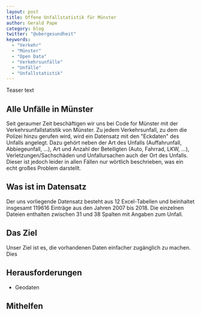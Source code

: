 ```yaml
---
layout: post
title: Offene Unfallstatistik für Münster
author: Gerald Pape
category: blog
twitter: "@ubergesundheit"
keywords:
  - "Verkehr"
  - "Münster"
  - "Open Data"
  - "Verkehrsunfälle"
  - "Unfälle"
  - "Unfallstatistik"
---
```


Teaser text

## Alle Unfälle in Münster

Seit geraumer Zeit beschäftigen wir uns bei Code for Münster mit der
Verkehrsunfallstatistik von Münster. Zu jedem Verkehrsunfall, zu dem die Polizei
hinzu gerufen wird, wird ein Datensatz mit den "Eckdaten" des Unfalls angelegt.
Dazu gehört neben der Art des Unfalls (Auffahrunfall, Abbiegeunfall, ...),
Art und Anzahl der Beteiligten (Auto, Fahrrad, LKW, ...),
Verletzungen/Sachschäden und Unfallursachen auch der Ort des Unfalls. Dieser
ist jedoch leider in allen Fällen nur wörtlich beschrieben, was ein echt großes
Problem darstellt.

## Was ist im Datensatz

Der uns vorliegende Datensatz besteht aus 12 Excel-Tabellen und beinhaltet
insgesamt 119616 Einträge aus den Jahren 2007 bis 2018. Die einzelnen Dateien
enthalten zwischen 31 und 38 Spalten mit Angaben zum Unfall.

## Das Ziel

Unser Ziel ist es, die vorhandenen Daten einfacher zugänglich zu machen. Dies

## Herausforderungen

- Geodaten

## Mithelfen

